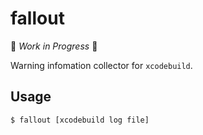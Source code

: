 # fallout

🚧 _Work in Progress_ 🚧

Warning infomation collector for `xcodebuild`.

## Usage

```shell
$ fallout [xcodebuild log file]
```
